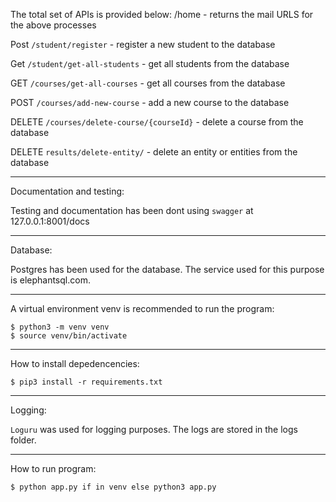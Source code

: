 The total set of APIs is provided below:
/home - returns the mail URLS for the above processes

Post `/student/register` - register a new student to the database

Get `/student/get-all-students` - get all students from the database

GET `/courses/get-all-courses` - get all courses from the database

POST `/courses/add-new-course` - add a new course to the database

DELETE `/courses/delete-course/{courseId}` - delete a course from the database

DELETE `results/delete-entity/` - delete an entity or entities from the database

----

Documentation and testing:

Testing and documentation has been dont using `swagger` at 127.0.0.1:8001/docs

----

Database: 

Postgres has been used for the database. The service used for this purpose is elephantsql.com.

----

A virtual environment venv is recommended to run the program:
```
$ python3 -m venv venv
$ source venv/bin/activate
```

----

How to install depedencencies:
```
$ pip3 install -r requirements.txt
```

----

Logging:

`Loguru` was used for logging purposes. The logs are stored in the logs folder.

----

How to run program:
```
$ python app.py if in venv else python3 app.py
```
